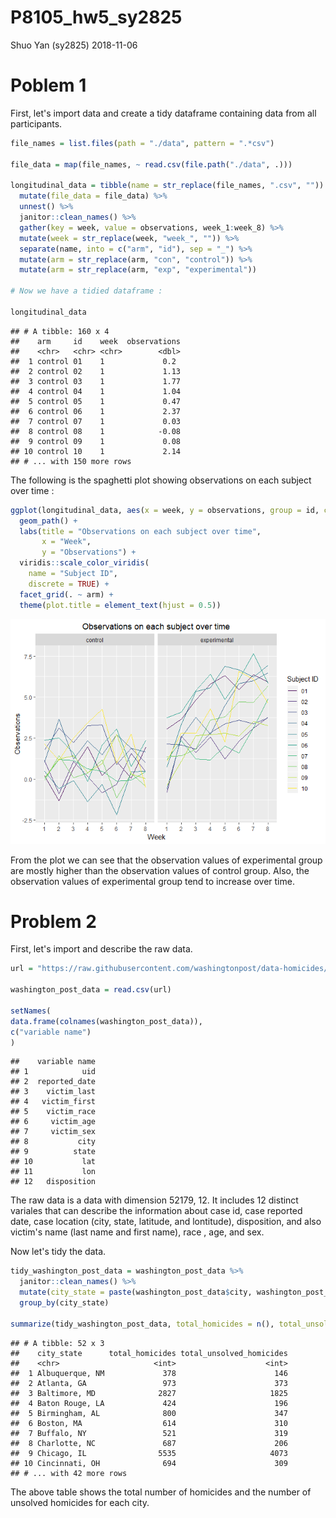 P8105\_hw5\_sy2825
================
Shuo Yan (sy2825)
2018-11-06

Poblem 1
========

First, let's import data and create a tidy dataframe containing data from all participants.

``` r
file_names = list.files(path = "./data", pattern = ".*csv")

file_data = map(file_names, ~ read.csv(file.path("./data", .)))

longitudinal_data = tibble(name = str_replace(file_names, ".csv", "")) %>%
  mutate(file_data = file_data) %>%
  unnest() %>%
  janitor::clean_names() %>%
  gather(key = week, value = observations, week_1:week_8) %>%
  mutate(week = str_replace(week, "week_", "")) %>%
  separate(name, into = c("arm", "id"), sep = "_") %>%
  mutate(arm = str_replace(arm, "con", "control")) %>%
  mutate(arm = str_replace(arm, "exp", "experimental"))

# Now we have a tidied dataframe :

longitudinal_data
```

    ## # A tibble: 160 x 4
    ##    arm     id    week  observations
    ##    <chr>   <chr> <chr>        <dbl>
    ##  1 control 01    1             0.2 
    ##  2 control 02    1             1.13
    ##  3 control 03    1             1.77
    ##  4 control 04    1             1.04
    ##  5 control 05    1             0.47
    ##  6 control 06    1             2.37
    ##  7 control 07    1             0.03
    ##  8 control 08    1            -0.08
    ##  9 control 09    1             0.08
    ## 10 control 10    1             2.14
    ## # ... with 150 more rows

The following is the spaghetti plot showing observations on each subject over time :

``` r
ggplot(longitudinal_data, aes(x = week, y = observations, group = id, color = id)) +
  geom_path() + 
  labs(title = "Observations on each subject over time",
       x = "Week",
       y = "Observations") + 
  viridis::scale_color_viridis(
    name = "Subject ID", 
    discrete = TRUE) +
  facet_grid(. ~ arm) +
  theme(plot.title = element_text(hjust = 0.5))
```

![](p8105_hw5_sy2825_files/figure-markdown_github/longitudinal_data_plot-1.png)

From the plot we can see that the observation values of experimental group are mostly higher than the observation values of control group. Also, the observation values of experimental group tend to increase over time.

Problem 2
=========

First, let's import and describe the raw data.

``` r
url = "https://raw.githubusercontent.com/washingtonpost/data-homicides/master/homicide-data.csv"

washington_post_data = read.csv(url)

setNames(
data.frame(colnames(washington_post_data)),
c("variable name")
)
```

    ##    variable name
    ## 1            uid
    ## 2  reported_date
    ## 3    victim_last
    ## 4   victim_first
    ## 5    victim_race
    ## 6     victim_age
    ## 7     victim_sex
    ## 8           city
    ## 9          state
    ## 10           lat
    ## 11           lon
    ## 12   disposition

The raw data is a data with dimension 52179, 12. It includes 12 distinct variales that can describe the information about case id, case reported date, case location (city, state, latitude, and lontitude), disposition, and also victim's name (last name and first name), race , age, and sex.

Now let's tidy the data.

``` r
tidy_washington_post_data = washington_post_data %>%
  janitor::clean_names() %>%
  mutate(city_state = paste(washington_post_data$city, washington_post_data$state, sep = ", ")) %>%
  group_by(city_state)

summarize(tidy_washington_post_data, total_homicides = n(), total_unsolved_homicides = sum(disposition %in% c("Closed without arrest", "Open/No arrest")))
```

    ## # A tibble: 52 x 3
    ##    city_state      total_homicides total_unsolved_homicides
    ##    <chr>                     <int>                    <int>
    ##  1 Albuquerque, NM             378                      146
    ##  2 Atlanta, GA                 973                      373
    ##  3 Baltimore, MD              2827                     1825
    ##  4 Baton Rouge, LA             424                      196
    ##  5 Birmingham, AL              800                      347
    ##  6 Boston, MA                  614                      310
    ##  7 Buffalo, NY                 521                      319
    ##  8 Charlotte, NC               687                      206
    ##  9 Chicago, IL                5535                     4073
    ## 10 Cincinnati, OH              694                      309
    ## # ... with 42 more rows

The above table shows the total number of homicides and the number of unsolved homicides for each city.
